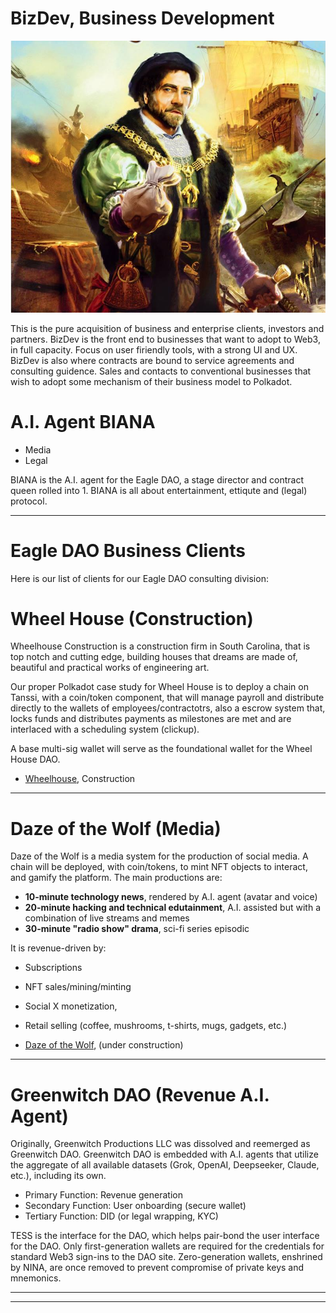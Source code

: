 # BizDev, Business Development
![](images/dwn_merchant.jpg)

This is the pure acquisition of business and enterprise clients, investors and partners.   BizDev is the front end to businesses that want to adopt to Web3, in full capacity.   Focus on user firiendly tools, with a strong UI and UX.  BizDev is also where contracts are bound to service agreements and consulting guidence. Sales and contacts to conventional businesses that wish to adopt some mechanism of their business model to Polkadot.

# A.I. Agent BIANA
- Media
- Legal

BIANA is the A.I. agent for the Eagle DAO, a stage director and contract queen rolled into 1.  BIANA is all about entertainment, ettiqute and (legal) protocol.

---
# Eagle DAO Business Clients
Here is our list of clients for our Eagle DAO consulting division:

# Wheel House (Construction)
Wheelhouse Construction is a construction firm in South Carolina, that is top notch and cutting edge, building houses that dreams are made of, beautiful and practical works of engineering art.

Our proper Polkadot case study for Wheel House is to deploy a chain on Tanssi, with a coin/token component, that will manage payroll and distribute directly to the wallets of employees/contractotrs, also a escrow system that, locks funds and distributes payments as milestones are met and are interlaced with a scheduling system (clickup).

A base multi-sig wallet will serve as the foundational wallet for the Wheel House DAO.

- [Wheelhouse](https://www.wheelhousesc.com/), Construction

---

# Daze of the Wolf (Media)
Daze of the Wolf is a media system for the production of social media. A chain will be deployed, with coin/tokens, to mint NFT objects to interact, and gamify the platform. The main productions are:

- **10-minute technology news**, rendered by A.I. agent (avatar and voice)
- **20-minute hacking and technical edutainment**, A.I. assisted but with a combination of live streams and memes
- **30-minute "radio show" drama**, sci-fi series episodic

It is revenue-driven by:
- Subscriptions
- NFT sales/mining/minting
- Social X monetization, 
- Retail selling (coffee, mushrooms, t-shirts, mugs, gadgets, etc.)

- [Daze of the Wolf](https://www.dazeofthewolf.com), (under construction)

---

# Greenwitch DAO (Revenue A.I. Agent)
Originally, Greenwitch Productions LLC was dissolved and reemerged as Greenwitch DAO. Greenwitch DAO is embedded with A.I. agents that utilize the aggregate of all available datasets (Grok, OpenAI, Deepseeker, Claude, etc.), including its own.

- Primary Function: Revenue generation
- Secondary Function: User onboarding (secure wallet)
- Tertiary Function: DID (or legal wrapping, KYC)

TESS is the interface for the DAO, which helps pair-bond the user interface for the DAO. Only first-generation wallets are required for the credentials for standard Web3 sign-ins to the DAO site. Zero-generation wallets, enshrined by NINA, are once removed to prevent compromise of private keys and mnemonics.

---
---
